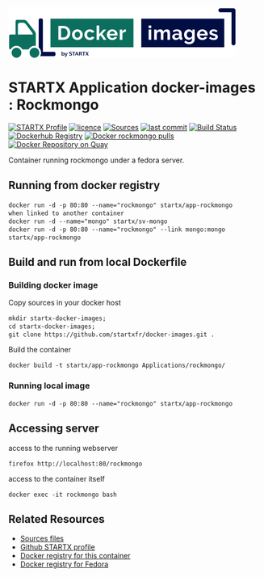 [![startxfr/docker-images](https://raw.githubusercontent.com/startxfr/docker-images/master/travis/logo-small.svg?sanitize=true)](https://github.com/startxfr/docker-images)

# STARTX Application docker-images : Rockmongo

[![STARTX Profile](https://img.shields.io/badge/provider-startx-green.svg)](https://github.com/startxfr) [![licence](https://img.shields.io/github/license/startxfr/docker-images.svg)](https://github.com/startxfr/docker-images) [![Sources](https://img.shields.io/badge/startxfr-docker--images-blue.svg)](https://github.com/startxfr/docker-images/tree/master/Services/rockmongo/) [![last commit](https://img.shields.io/github/last-commit/startxfr/docker-images.svg)](https://github.com/startxfr/docker-images) [![Build Status](https://travis-ci.org/startxfr/docker-images.svg?branch=master)](https://travis-ci.org/startxfr/docker-images) [![Dockerhub Registry](https://img.shields.io/docker/build/startx/app-rockmongo.svg)](https://hub.docker.com/r/startx/app-rockmongo) [![Docker rockmongo pulls](https://img.shields.io/docker/pulls/startx/app-rockmongo)](https://hub.docker.com/r/startx/app-rockmongo) [![Docker Repository on Quay](https://quay.io/repository/startx/rockmongo/status "Docker Repository on Quay")](https://quay.io/repository/startx/rockmongo)

Container running rockmongo under a fedora server.

## Running from docker registry

    docker run -d -p 80:80 --name="rockmongo" startx/app-rockmongo
    when linked to another container
    docker run -d --name="mongo" startx/sv-mongo
    docker run -d -p 80:80 --name="rockmongo" --link mongo:mongo startx/app-rockmongo

## Build and run from local Dockerfile

### Building docker image

Copy sources in your docker host

    mkdir startx-docker-images;
    cd startx-docker-images;
    git clone https://github.com/startxfr/docker-images.git .

Build the container

    docker build -t startx/app-rockmongo Applications/rockmongo/

### Running local image

    docker run -d -p 80:80 --name="rockmongo" startx/app-rockmongo

## Accessing server

access to the running webserver

    firefox http://localhost:80/rockmongo

access to the container itself

    docker exec -it rockmongo bash

## Related Resources

- [Sources files](https://github.com/startxfr/docker-images/tree/master/Applications/rockmongo)
- [Github STARTX profile](https://github.com/startxfr/docker-images)
- [Docker registry for this container](https://registry.hub.docker.com/u/startx/app-rockmongo/)
- [Docker registry for Fedora](https://registry.hub.docker.com/u/fedora/)
